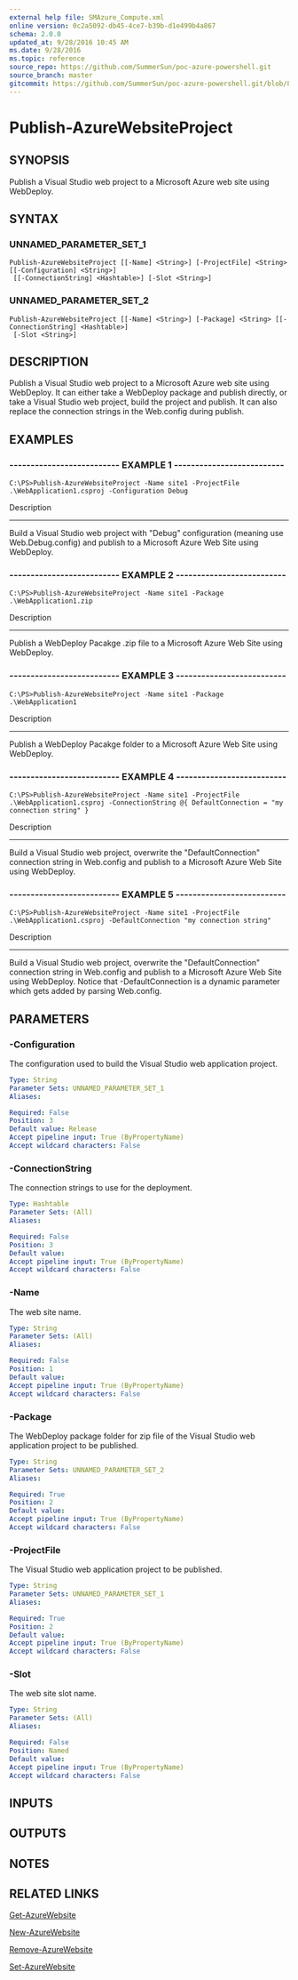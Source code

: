 ```yaml
---
external help file: SMAzure_Compute.xml
online version: 0c2a5092-db45-4ce7-b39b-d1e499b4a867
schema: 2.0.0
updated_at: 9/28/2016 10:45 AM
ms.date: 9/28/2016
ms.topic: reference
source_repo: https://github.com/SummerSun/poc-azure-powershell.git
source_branch: master
gitcommit: https://github.com/SummerSun/poc-azure-powershell.git/blob/8903b0f1daa01932ac5fa167f377736de2df6709/azureps-cmdlets-docs/Service%20Management/Compute%20Cmdlets/v1.0/Publish-AzureWebsiteProject.md
---
```


# Publish-AzureWebsiteProject
## SYNOPSIS
Publish a Visual Studio web project to a Microsoft Azure web site using WebDeploy.

## SYNTAX

### UNNAMED_PARAMETER_SET_1
```
Publish-AzureWebsiteProject [[-Name] <String>] [-ProjectFile] <String> [[-Configuration] <String>]
 [[-ConnectionString] <Hashtable>] [-Slot <String>]
```

### UNNAMED_PARAMETER_SET_2
```
Publish-AzureWebsiteProject [[-Name] <String>] [-Package] <String> [[-ConnectionString] <Hashtable>]
 [-Slot <String>]
```

## DESCRIPTION
Publish a Visual Studio web project to a Microsoft Azure web site using WebDeploy.
It can either take a WebDeploy package and publish directly, or take a Visual Studio web project, build the project and publish.
It can also replace the connection strings in the Web.config during publish.

## EXAMPLES

### -------------------------- EXAMPLE 1 --------------------------
```
C:\PS>Publish-AzureWebsiteProject -Name site1 -ProjectFile .\WebApplication1.csproj -Configuration Debug
```

Description

-----------

Build a Visual Studio web project with "Debug" configuration (meaning use Web.Debug.config) and publish to a Microsoft Azure Web Site using WebDeploy.

### -------------------------- EXAMPLE 2 --------------------------
```
C:\PS>Publish-AzureWebsiteProject -Name site1 -Package .\WebApplication1.zip
```

Description

-----------

Publish a WebDeploy Pacakge .zip file to a Microsoft Azure Web Site using WebDeploy.

### -------------------------- EXAMPLE 3 --------------------------
```
C:\PS>Publish-AzureWebsiteProject -Name site1 -Package .\WebApplication1
```

Description

-----------

Publish a WebDeploy Pacakge folder to a Microsoft Azure Web Site using WebDeploy.

### -------------------------- EXAMPLE 4 --------------------------
```
C:\PS>Publish-AzureWebsiteProject -Name site1 -ProjectFile .\WebApplication1.csproj -ConnectionString @{ DefaultConnection = "my connection string" }
```

Description

-----------

Build a Visual Studio web project, overwrite the "DefaultConnection" connection string in Web.config and publish to a Microsoft Azure Web Site using WebDeploy.

### -------------------------- EXAMPLE 5 --------------------------
```
C:\PS>Publish-AzureWebsiteProject -Name site1 -ProjectFile .\WebApplication1.csproj -DefaultConnection "my connection string"
```

Description

-----------

Build a Visual Studio web project, overwrite the "DefaultConnection" connection string in Web.config and publish to a Microsoft Azure Web Site using WebDeploy.
Notice that -DefaultConnection is a dynamic parameter which gets added by parsing Web.config.

## PARAMETERS

### -Configuration
The configuration used to build the Visual Studio web application project.

```yaml
Type: String
Parameter Sets: UNNAMED_PARAMETER_SET_1
Aliases: 

Required: False
Position: 3
Default value: Release
Accept pipeline input: True (ByPropertyName)
Accept wildcard characters: False
```

### -ConnectionString
The connection strings to use for the deployment.

```yaml
Type: Hashtable
Parameter Sets: (All)
Aliases: 

Required: False
Position: 3
Default value: 
Accept pipeline input: True (ByPropertyName)
Accept wildcard characters: False
```

### -Name
The web site name.

```yaml
Type: String
Parameter Sets: (All)
Aliases: 

Required: False
Position: 1
Default value: 
Accept pipeline input: True (ByPropertyName)
Accept wildcard characters: False
```

### -Package
The WebDeploy package folder for zip file of the Visual Studio web application project to be published.

```yaml
Type: String
Parameter Sets: UNNAMED_PARAMETER_SET_2
Aliases: 

Required: True
Position: 2
Default value: 
Accept pipeline input: True (ByPropertyName)
Accept wildcard characters: False
```

### -ProjectFile
The Visual Studio web application project to be published.

```yaml
Type: String
Parameter Sets: UNNAMED_PARAMETER_SET_1
Aliases: 

Required: True
Position: 2
Default value: 
Accept pipeline input: True (ByPropertyName)
Accept wildcard characters: False
```

### -Slot
The web site slot name.

```yaml
Type: String
Parameter Sets: (All)
Aliases: 

Required: False
Position: Named
Default value: 
Accept pipeline input: True (ByPropertyName)
Accept wildcard characters: False
```

## INPUTS

## OUTPUTS

## NOTES

## RELATED LINKS

[Get-AzureWebsite](0c2a5092-db45-4ce7-b39b-d1e499b4a867)

[New-AzureWebsite](498c1abd-298b-43e9-ac53-bc57054a5387)

[Remove-AzureWebsite](3997c3b8-37ce-4135-a17d-63ae3bdd8e74)

[Set-AzureWebsite](7b386051-005d-499d-a106-1eb34d5c9f47)

